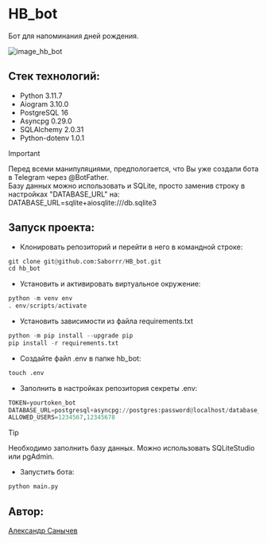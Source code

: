 # HB_bot
Бот для напоминания дней рождения.

![image_hb_bot](https://github.com/user-attachments/assets/ee323bf1-2753-4354-a8b5-3071fa4ff0e0)


## Стек технологий:

- Python 3.11.7
- Aiogram 3.10.0
- PostgreSQL 16
- Asyncpg 0.29.0
- SQLAlchemy 2.0.31
- Python-dotenv 1.0.1


> [!IMPORTANT]
> Перед всеми манипуляциями, предпологается, что Вы уже создали бота в Telegram через @BotFather.     
> Базу данных можно использовать и SQLite, просто заменив строку в настройках "DATABASE_URL" на: 
> DATABASE_URL=sqlite+aiosqlite:///db.sqlite3 


## Запуск проекта:

- Клонировать репозиторий и перейти в него в командной строке:

```python
git clone git@github.com:Saborrr/HB_bot.git
cd hb_bot
```

- Установить и активировать виртуальное окружение:

```python
python -m venv env
. env/scripts/activate
```

- Установить зависимости из файла requirements.txt

```python
python -m pip install --upgrade pip
pip install -r requirements.txt
```

- Создайте файл .env в папке hb_bot:

```python
touch .env
```

- Заполнить в настройках репозитория секреты .env:

```python
TOKEN=yourtoken_bot
DATABASE_URL=postgresql+asyncpg://postgres:password@localhost/database_name
ALLOWED_USERS=1234567,12345678
```

> [!TIP]
> Необходимо заполнить базу данных. Можно использовать SQLiteStudio или pgAdmin. 

- Запустить бота:

```python
python main.py
```

## Автор:
[Александр Санычев](https://github.com/Saborrr)
